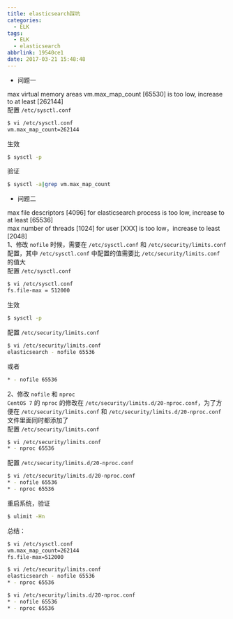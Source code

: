 ```yaml
---
title: elasticsearch踩坑
categories:
  - ELK
tags:
  - ELK
  - elasticsearch
abbrlink: 19540ce1
date: 2017-03-21 15:48:48
---
```

- 问题一  

max virtual memory areas vm.max_map_count [65530] is too low, increase to at least [262144]  
配置 `/etc/sysctl.conf`
```sh
$ vi /etc/sysctl.conf
vm.max_map_count=262144
```


<!-- more -->

生效

```sh
$ sysctl -p
```
验证
```sh
$ sysctl -a|grep vm.max_map_count
```

- 问题二  

max file descriptors [4096] for elasticsearch process is too low, increase to at least [65536]  
max number of threads [1024] for user [XXX] is too low，increase to least [2048]  
1、修改 `nofile` 时候，需要在 `/etc/sysctl.conf` 和 `/etc/security/limits.conf` 配置，其中 `/etc/sysctl.conf` 中配置的值需要比 `/etc/security/limits.conf` 的值大  
配置 `/etc/sysctl.conf`
```sh
$ vi /etc/sysctl.conf 
fs.file-max = 512000
```
生效
```sh
$ sysctl -p
```
配置 `/etc/security/limits.conf`
```sh
$ vi /etc/security/limits.conf
elasticsearch - nofile 65536
```
或者
```sh
* - nofile 65536
```

2、修改 `nofile` 和 `nproc`  
`CentOS 7` 的 `nproc` 的修改在 `/etc/security/limits.d/20-nproc.conf`，为了方便在 `/etc/security/limits.conf` 和 `/etc/security/limits.d/20-nproc.conf` 文件里面同时都添加了  
配置 `/etc/security/limits.conf`
```sh
$ vi /etc/security/limits.conf
* - nproc 65536
```
配置 `/etc/security/limits.d/20-nproc.conf`
```sh
$ vi /etc/security/limits.d/20-nproc.conf
* - nofile 65536
* - nproc 65536
```
重启系统，验证
```sh
$ ulimit -Hn
```

总结：
```sh
$ vi /etc/sysctl.conf
vm.max_map_count=262144
fs.file-max=512000

$ vi /etc/security/limits.conf
elasticsearch - nofile 65536
* - nproc 65536

$ vi /etc/security/limits.d/20-nproc.conf
* - nofile 65536
* - nproc 65536
```

